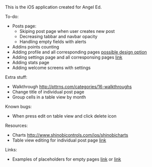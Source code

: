 This is the iOS application created for Angel Ed.

To-do:
- Posts page:
	- Skiping post page when user creates new post
	- Decreasing tabbar and navbar opacity
	- Handling empty fields with alerts
- Addins points counting
- Adding profile and all corresponding pages [possible design option](http://cdn.pttrns.com/pttrns/1937/original/IMG_2859.PNG)
- Adding settings page and all corresponsing pages [link](http://cdn.pttrns.com/pttrns/2538/original/IMG_4647.PNG)
- Adding stats page
- Adding welcome screens with settings

Extra stuff:
- Walkthrough http://pttrns.com/categories/16-walkthroughs
- Change title of individual post page
- Group cells in a table view by month

Known bugs:
- When press edit on table view and click delete icon

Resources:
- Charts http://www.shinobicontrols.com/ios/shinobicharts
- Table view editing for individual post page [link](https://developer.apple.com/library/ios/documentation/userexperience/conceptual/tableview_iphone/ManageInsertDeleteRow/ManageInsertDeleteRow.html)


Links:
- Examples of placeholders for empty pages [link](http://cdn.pttrns.com/pttrns/2536/original/IMG_4643.PNG) or [link](http://cdn.pttrns.com/pttrns/2043/original/IMG_2901.PNG)
